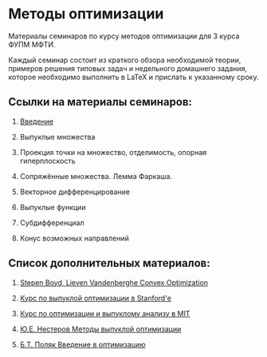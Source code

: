 # Методы оптимизации 
Материалы семинаров по курсу методов оптимизации для 3 курса ФУПМ МФТИ.

Каждый семинар состоит из краткого обзора необходимой теории, примеров решения типовых задач и недельного домашнего задания, которое необходимо выполнить в LaTeX и прислать к указанному сроку.

## Ссылки на материалы семинаров:

1. [Введение](https://github.com/amkatrutsa/MIPT-Opt/blob/master/01-Intro/Seminar1.pdf)

2. Выпуклые множества

3. Проекция точки на множество, отделимость, опорная гиперплоскость

4. Сопряжённые множества. Лемма Фаркаша.

5. Векторное дифференцирование

6. Выпуклые функции

7. Субдифференциал

8. Конус возможных направлений

## Список дополнительных материалов:

1. [Stepen Boyd, Lieven Vandenberghe Convex Optimization](http://stanford.edu/~boyd/cvxbook/)

2. [Курс по выпуклой оптимизации в Stanford'e](http://stanford.edu/class/ee364a/)

3. [Курс по оптимизации и выпуклому анализу в MIT](http://ocw.mit.edu/courses/electrical-engineering-and-computer-science/6-253-convex-analysis-and-optimization-spring-2012/)

4. [Ю.Е. Нестеров Методы выпуклой оптимизации](http://premolab.ru/pub_files/pub5/MnexoB89z7.pdf)

5. [Б.Т. Поляк Введение в оптимизацию](http://bwbooks.net/index.php?id1=4&category=math&author=polya-bt&book=1983)
